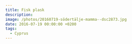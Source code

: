 ```yaml
---
title: Fisk plask
description:
image: /photos/20160719-södertälje-mamma--dsc2873.jpg
date: 2016-07-19 00:00:00 +0200
tags:
  - Cyprus
---
```

